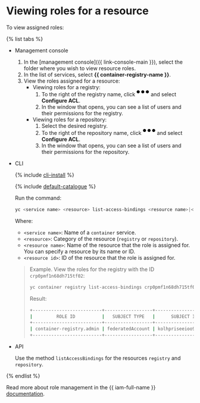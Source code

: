 # Viewing roles for a resource

To view assigned roles:

{% list tabs %}

- Management console

   1. In the [management console]({{ link-console-main }}), select the folder where you wish to view resource roles.
   1. In the list of services, select **{{ container-registry-name }}**.
   1. View the roles assigned for a resource:
      * Viewing roles for a registry:
         1. To the right of the registry name, click ![horizontal-ellipsis](../../../_assets/horizontal-ellipsis.svg) and select **Configure ACL**.
         1. In the window that opens, you can see a list of users and their permissions for the registry.
      * Viewing roles for a repository:
         1. Select the desired registry.
         1. To the right of the repository name, click ![horizontal-ellipsis](../../../_assets/horizontal-ellipsis.svg) and select **Configure ACL**.
         1. In the window that opens, you can see a list of users and their permissions for the repository.

- CLI

   {% include [cli-install](../../../_includes/cli-install.md) %}

   {% include [default-catalogue](../../../_includes/default-catalogue.md) %}

   Run the command:

   ```bash
   yc <service name> <resource> list-access-bindings <resource name>|<resource ID>
   ```

   Where:

   * `<service name>`: Name of a `container` service.
   * `<resource>`: Category of the resource (`registry` or `repository`).
   * `<resource name>`: Name of the resource that the role is assigned for. You can specify a resource by its name or ID.
   * `<resource id>`: ID of the resource that the role is assigned for.

   > Example. View the roles for the registry with the ID `crp0pmf1n68dh715tf02`:
   >
   > ```bash
   > yc container registry list-access-bindings crp0pmf1n68dh715tf02
   > ```
   >
   > Result:
   >
   > ```bash
   > +--------------------------+------------------+----------------------+
   > |         ROLE ID          |   SUBJECT TYPE   |      SUBJECT ID      |
   > +--------------------------+------------------+----------------------+
   > | container-registry.admin | federatedAccount | kolhpriseeioo9dc3v24 |
   > +--------------------------+------------------+----------------------+
   > ```

- API

   Use the method `listAccessBindings` for the resources `registry` and `repository`.

{% endlist %}

Read more about role management in the {{ iam-full-name }} [documentation](../../../iam/concepts/index.md).